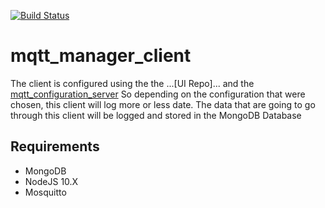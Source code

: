 [![Build Status](https://travis-ci.com/JeffLabonte/mqtt_manager_client.svg?branch=master)](https://travis-ci.com/JeffLabonte/mqtt_manager_client)

# mqtt_manager_client

The client is configured using the the ...[UI Repo]... and the [mqtt_configuration_server](https://github.com/JeffLabonte/mqtt_microservice_conf_manager)
So depending on the configuration that were chosen, this client will log more or less date. The data
that are going to go through this client will be logged and stored in the MongoDB Database

## Requirements 

* MongoDB
* NodeJS 10.X
* Mosquitto